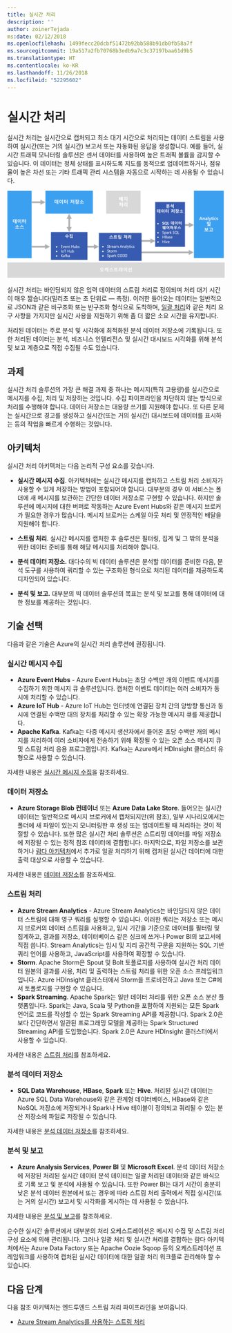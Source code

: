 ```yaml
---
title: 실시간 처리
description: ''
author: zoinerTejada
ms:date: 02/12/2018
ms.openlocfilehash: 1499fecc20dcbf51472b92bb588b91db0fb58a7f
ms.sourcegitcommit: 19a517a2fb70768b3edb9a7c3c37197baa61d9b5
ms.translationtype: HT
ms.contentlocale: ko-KR
ms.lasthandoff: 11/26/2018
ms.locfileid: "52295602"
---
```

# <a name="real-time-processing"></a>실시간 처리

실시간 처리는 실시간으로 캡처되고 최소 대기 시간으로 처리되는 데이터 스트림을 사용하여 실시간(또는 거의 실시간) 보고서 또는 자동화된 응답을 생성합니다. 예를 들어, 실시간 트래픽 모니터링 솔루션은 센서 데이터를 사용하여 높은 트래픽 볼륨을 감지할 수 있습니다. 이 데이터는 정체 상태를 표시하도록 지도를 동적으로 업데이트하거나, 점유율이 높은 차선 또는 기타 트래픽 관리 시스템을 자동으로 시작하는 데 사용될 수 있습니다.

![](./images/real-time-pipeline.png)

실시간 처리는 바인딩되지 않은 입력 데이터의 스트림 처리로 정의되며 처리 대기 시간이 매우 짧습니다(밀리초 또는 초 단위로 &mdash; 측정). 이러한 들어오는 데이터는 일반적으로 JSON과 같은 비구조화 또는 반구조화 형식으로 도착하며, [일괄 처리](./batch-processing.md)와 같은 처리 요구 사항을 가지지만 실시간 사용을 지원하기 위해 좀 더 짧은 소요 시간을 유지합니다.

처리된 데이터는 주로 분석 및 시각화에 최적화된 분석 데이터 저장소에 기록됩니다. 또한 처리된 데이터는 분석, 비즈니스 인텔리전스 및 실시간 대시보드 시각화를 위해 분석 및 보고 계층으로 직접 수집될 수도 있습니다.

## <a name="challenges"></a>과제

실시간 처리 솔루션의 가장 큰 해결 과제 중 하나는 메시지(특히 고용량)를 실시간으로 메시지를 수집, 처리 및 저장하는 것입니다. 수집 파이프라인을 차단하지 않는 방식으로 처리를 수행해야 합니다. 데이터 저장소는 대용량 쓰기를 지원해야 합니다. 또 다른 문제는 실시간으로 경고를 생성하고 실시간(또는 거의 실시간) 대시보드에 데이터를 표시하는 등의 작업을 빠르게 수행하는 것입니다.

## <a name="architecture"></a>아키텍처

실시간 처리 아키텍처는 다음 논리적 구성 요소를 갖습니다.

- **실시간 메시지 수집**. 아키텍처에는 실시간 메시지를 캡처하고 스트림 처리 소비자가 사용할 수 있게 저장하는 방법이 포함되어야 합니다. 대부분의 경우 이 서비스는 폴더에 새 메시지를 보관하는 간단한 데이터 저장소로 구현할 수 있습니다. 하지만 솔루션에 메시지에 대한 버퍼로 작동하는 Azure Event Hubs와 같은 메시지 브로커가 필요한 경우가 많습니다. 메시지 브로커는 스케일 아웃 처리 및 안정적인 배달을 지원해야 합니다.

- **스트림 처리**. 실시간 메시지를 캡처한 후 솔루션은 필터링, 집계 및 그 밖의 분석을 위한 데이터 준비를 통해 해당 메시지를 처리해야 합니다.

- **분석 데이터 저장소.** 대다수의 빅 데이터 솔루션은 분석할 데이터를 준비한 다음, 분석 도구를 사용하여 쿼리할 수 있는 구조화된 형식으로 처리된 데이터를 제공하도록 디자인되어 있습니다. 

- **분석 및 보고.** 대부분의 빅 데이터 솔루션의 목표는 분석 및 보고를 통해 데이터에 대한 정보를 제공하는 것입니다. 

## <a name="technology-choices"></a>기술 선택

다음과 같은 기술은 Azure의 실시간 처리 솔루션에 권장됩니다.

### <a name="real-time-message-ingestion"></a>실시간 메시지 수집

- **Azure Event Hubs** - Azure Event Hubs는 초당 수백만 개의 이벤트 메시지를 수집하기 위한 메시지 큐 솔루션입니다. 캡처한 이벤트 데이터는 여러 소비자가 동시에 처리할 수 있습니다.
- **Azure IoT Hub** - Azure IoT Hub는 인터넷에 연결된 장치 간의 양방향 통신과 동시에 연결된 수백만 대의 장치를 처리할 수 있는 확장 가능한 메시지 큐를 제공합니다.
- **Apache Kafka**. Kafka는 다중 메시지 생산자에서 들어온 초당 수백만 개의 메시지를 처리하여 여러 소비자에게 전송하기 위해 확장될 수 있는 오픈 소스 메시지 큐 및 스트림 처리 응용 프로그램입니다. Kafka는 Azure에서 HDInsight 클러스터 유형으로 사용할 수 있습니다.

자세한 내용은 [실시간 메시지 수집](../technology-choices/real-time-ingestion.md)을 참조하세요.

### <a name="data-storage"></a>데이터 저장소

- **Azure Storage Blob 컨테이너** 또는 **Azure Data Lake Store**. 들어오는 실시간 데이터는 일반적으로 메시지 브로커에서 캡처되지만(위 참조), 일부 시나리오에서는 폴더에 새 파일이 있는지 모니터링한 후 생성 또는 업데이트될 때 처리하는 것이 적절할 수 있습니다. 또한 많은 실시간 처리 솔루션은 스트리밍 데이터를 파일 저장소에 저장될 수 있는 정적 참조 데이터에 결합합니다. 마지막으로, 파일 저장소를 보관하거나 [람다 아키텍처](../big-data/index.md#lambda-architecture)에서 추가로 일괄 처리하기 위해 캡처된 실시간 데이터에 대한 출력 대상으로 사용할 수 있습니다.

자세한 내용은 [데이터 저장소](../technology-choices/data-storage.md)를 참조하세요.

### <a name="stream-processing"></a>스트림 처리

- **Azure Stream Analytics** - Azure Stream Analytics는 바인딩되지 않은 데이터 스트림에 대해 영구 쿼리를 실행할 수 있습니다. 이러한 쿼리는 저장소 또는 메시지 브로커의 데이터 스트림을 사용하고, 임시 기간을 기준으로 데이터를 필터링 및 집계하고, 결과를 저장소, 데이터베이스 같은 싱크에 쓰거나 Power BI의 보고서에 직접 씁니다. Stream Analytics는 임시 및 지리 공간적 구문을 지원하는 SQL 기반 쿼리 언어를 사용하고, JavaScript를 사용하여 확장할 수 있습니다.
- **Storm**. Apache Storm은 Spout 및 Bolt 토폴로지를 사용하여 실시간 처리 데이터 원본의 결과를 사용, 처리 및 출력하는 스트림 처리를 위한 오픈 소스 프레임워크입니다. Azure HDInsight 클러스터에서 Storm을 프로비전하고 Java 또는 C#에서 토폴로지를 구현할 수 있습니다.
- **Spark Streaming**. Apache Spark는 일반 데이터 처리를 위한 오픈 소스 분산 플랫폼입니다. Spark는 Java, Scala 및 Python을 포함하여 지원되는 모든 Spark 언어로 코드를 작성할 수 있는 Spark Streaming API를 제공합니다. Spark 2.0은 보다 간단하면서 일관된 프로그래밍 모델을 제공하는 Spark Structured Streaming API를 도입했습니다. Spark 2.0은 Azure HDInsight 클러스터에서 사용할 수 있습니다.

자세한 내용은 [스트림 처리](../technology-choices/stream-processing.md)를 참조하세요.

### <a name="analytical-data-store"></a>분석 데이터 저장소

- **SQL Data Warehouse**, **HBase**, **Spark** 또는 **Hive**. 처리된 실시간 데이터는 Azure SQL Data Warehouse와 같은 관계형 데이터베이스, HBase와 같은 NoSQL 저장소에 저장되거나 Spark나 Hive 테이블이 정의되고 쿼리될 수 있는 분산 저장소에 파일로 저장될 수 있습니다.

자세한 내용은 [분석 데이터 저장소](../technology-choices/analytical-data-stores.md)를 참조하세요.

### <a name="analytics-and-reporting"></a>분석 및 보고

- **Azure Analysis Services**, **Power BI** 및 **Microsoft Excel**. 분석 데이터 저장소에 저장된 처리된 실시간 데이터 분석 데이터는 일괄 처리된 데이터와 같은 바식으로 기록 보고 및 분석에 사용될 수 있습니다. 또한 Power BI는 대기 시간이 충분히 낮은 분석 데이터 원본에서 또는 경우에 따라 스트림 처리 출력에서 직접 실시간(또는 거의 실시간) 보고서 및 시각화를 게시하는 데 사용될 수 있습니다.

자세한 내용은 [분석 및 보고](../technology-choices/analysis-visualizations-reporting.md)를 참조하세요.

순수한 실시간 솔루션에서 대부분의 처리 오케스트레이션은 메시지 수집 및 스트림 처리 구성 요소에 의해 관리됩니다. 그러나 일괄 처리 및 실시간 처리를 결합하는 람다 아키텍처에서는 Azure Data Factory 또는 Apache Oozie Sqoop 등의 오케스트레이션 프레임워크를 사용하여 캡처된 실시간 데이터에 대한 일괄 처리 워크플로 관리해야 할 수 있습니다.

## <a name="next-steps"></a>다음 단계

다음 참조 아키텍처는 엔드투엔드 스트림 처리 파이프라인을 보여줍니다.

- [Azure Stream Analytics를 사용하는 스트림 처리](../../reference-architectures/data/stream-processing-stream-analytics.md)